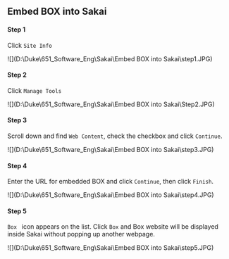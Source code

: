 ## Embed BOX into Sakai

#### Step 1

Click ``Site Info``

![](D:\Duke\651_Software_Eng\Sakai\Embed BOX into Sakai\step1.JPG)

#### Step 2

Click ``Manage Tools``

![](D:\Duke\651_Software_Eng\Sakai\Embed BOX into Sakai\Step2.JPG)

#### Step 3

Scroll down and find ``Web Content``, check the checkbox and click ``Continue``.

![](D:\Duke\651_Software_Eng\Sakai\Embed BOX into Sakai\step3.JPG)

#### Step 4

Enter the URL for embedded BOX and click ``Continue``, then click ``Finish``.

 ![](D:\Duke\651_Software_Eng\Sakai\Embed BOX into Sakai\step4.JPG)

#### Step 5

``Box `` icon appears on the list. Click ``Box`` and Box website will be displayed inside Sakai without popping up another webpage.

![](D:\Duke\651_Software_Eng\Sakai\Embed BOX into Sakai\step5.JPG)

